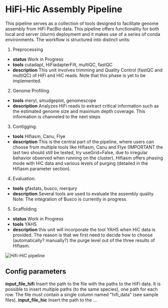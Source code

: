 # HiFi-Hic Assembly Pipeline


This pipeline serves as a collection of tools designed to facilitate genome assembly from HiFi PacBio data. This pipeline offers functionality for both local and server (slurm) deployment and it makes use of a series of conda environments. 
The workflow is structured into distinct units:
1. Preprocessing
- **status** Work in Progress
- **tools** cutadapt, HiFiadapterFilt, multiQC, fastQC
- **description** This unit involves trimming and Quality Control (fastQC and multiQC) of HiFi and HiC reads. Note that this phase is yet to be implemented.
2. Genome Profiling. 
- **tools** meryl, smudgeplot, genomescope
- **description**  Analyzes HiFi reads to extract critical information such as the estimated genome size and maximum depth coverage. This information is channeled to the next steps
3. Contigging. 
- **tools** Hifiasm, Canu, Flye
- **description**  This is the central part of the pipeline, where users can choose from multiple tools like Hifiasm, Canu and Flye (IMPORTANT the last two should still be tested, try useGrid=False, due to irregular behavior observed when running on the cluster). Hifiasm offers phasing mode with HiC data and various levels of purging (detailed in the Hifiasm parameter section).
4. Evaluation. 
- **tools** gfastats, busco, merqury
- **description**  Several tools are used to evaluate the assembly quality. Note: The integration of Busco is currently in progress.
5. Scaffolding 
- **status** Work in Progress
- **tools** YAHS
- **description** this unit will incorporate the tool YAHS when HiC data is provided. The reason is that we first need to decide how to choose (automatically? manually?) the purge level out of the three results of Hifiasm. 

![Hifi-HiC pipeline](https://github.com/valegale/pipelines/assets/74873652/9e1c3012-b8ee-4169-a699-0d39f66e7479)


## Config parameters

**input_file_hifi** Insert the path to the file with the paths to the HiFi data. It is possible to insert multiple paths (to the same species), one path for each row. The file must contain a single column named "hifi_data" (see sample files). 
**input_file_hic** Insert the path to the ...
